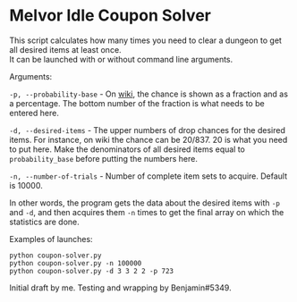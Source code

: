 # Melvor Idle Coupon Solver
This script calculates how many times you need to clear a dungeon to get all desired items at least once.  
It can be launched with or without command line arguments.

Arguments:

`-p, --probability-base` - On [wiki](https://wiki.melvoridle.com/w/Main_Page), the chance is shown as a fraction and as a percentage. The bottom number of the fraction is what needs to be entered here.

`-d, --desired-items` - The upper numbers of drop chances for the desired items. For instance, on wiki the chance can be 20/837. 20 is what you need to put here. Make the denominators of all desired items equal to `probability_base` before putting the numbers here.

`-n, --number-of-trials` - Number of complete item sets to acquire. Default is 10000. 

In other words, the program gets the data about the desired items with `-p` and `-d`, and then acquires them `-n` times to get the final array on which the statistics are done.

Examples of launches:
```
python coupon-solver.py
python coupon-solver.py -n 100000
python coupon-solver.py -d 3 3 2 2 -p 723
```

Initial draft by me. Testing and wrapping by Benjamin#5349.
